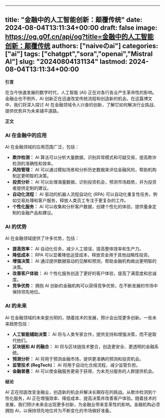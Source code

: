 
---
title: "金融中的人工智能创新：颠覆传统"
date: 2024-08-04T13:11:34+00:00
draft: false
image: https://og.g0f.cn/api/og?title=金融中的人工智能创新：颠覆传统
authors: ["naiveのai"]
categories: ["ai"]
tags: ["chatgpt","sora","openai","Mistral AI"]
slug: "20240804131134"
lastmod: 2024-08-04T13:11:34+00:00
---
**引言**

在当今快速发展的数字时代，人工智能 (AI) 正在对各行各业产生革命性的影响。金融业也不例外，AI 创新正在迅速改变传统流程和创造新的机会。在这篇博文中，我们将深入探讨 AI 在金融领域令人兴奋的创新，了解它如何解决行业挑战、提供优势并为未来铺平道路。

**正文**

### AI 在金融中的应用

AI 在金融领域的应用范围广泛，包括：

- **欺诈检测：** AI 算法可以分析大量数据，识别异常模式和可疑交易，提高欺诈检测的准确性和效率。
- **风险管理：** AI 可以通过模拟场景和分析历史数据来评估金融风险，帮助机构制定更明智的决策。
- **投资分析：** AI 可以处理海量数据，识别投资机会，预测市场趋势，并为投资者提供定制的建议。
- **自动化流程：** AI 驱动的机器人流程自动化 (RPA) 可以自动化重复性任务，例如交易处理和客户服务，释放人类员工专注于更复杂的工作。
- **个性化服务：** AI 可以收集和分析客户数据，创建个性化的体验，提供量身定制的金融产品和建议。

### AI 的优势

AI 在金融领域提供了许多优势，包括：

- **提高效率：** AI 自动化任务，减少人工错误，提高整体效率和生产力。
- **降低成本：** RPA 可以显著降低运营成本，释放资金用于其他战略性投资。
- **增强决策：** AI 通过提供数据驱动的见解和预测，帮助金融机构做出更明智的决策。
- **改善客户体验：** AI 个性化服务创造了更好的客户体验，提高了满意度和忠诚度。
- **竞争优势：** 拥抱 AI 创新的金融机构可以获得竞争优势，在不断发展的市场中保持领先地位。

### AI 的未来

AI 在金融领域的未来是光明的，随着技术的发展，预计会出现更多创新。一些未来趋势包括：

- **人工智能辅助决策：** AI 将与人类专家合作，提供支持和增强决策，而不是取代他们。
- **区块链和 AI 的融合：** AI 将与区块链技术整合，创造更安全、更透明的金融系统。
- **预测分析：** AI 将用于预测金融市场，提供更准确的预测和投资机会。
- **监管技术 (RegTech)：** AI 将用于自动化合规流程，减少监管负担。
- **金融普惠：** AI 可以使金融服务更易于获得，为未充分服务的人群提供机会。

**结论**

AI 正在彻底改变金融业，创造新的机会并解决长期存在的挑战。从欺诈检测到个性化服务，AI 正在增强效率、降低成本、提高决策并改善客户体验。随着技术的发展，我们预计未来会出现更多创新，为金融业带来变革性的影响。金融机构必须拥抱 AI，以保持领先地位并为不断变化的市场做好准备。